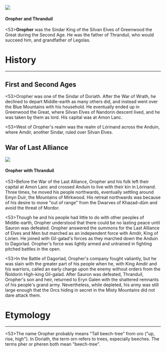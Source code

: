![](oropher/1.jpg)

#### Oropher and Thranduil

<53>**Oropher** was the Sindar King of the Silvan Elves of Greenwood the Great during the Second Age. He was the father of Thranduil, who would succeed him, and grandfather of Legolas.

# History
---

## **First and Second Ages**

<53>Oropher was one of the Sindar of Doriath. After the War of Wrath, he declined to depart Middle-earth as many others did, and instead went over the Blue Mountains with his household. He eventually ended up in Greenwood the Great, where Silvan Elves of Nandorin descent lived, and he was taken by them as lord. His capital was at Amon Lanc.

<53>West of Oropher's realm was the realm of Lórinand across the Anduin, where Amdír, another Sindar, ruled over Silvan Elves.

## War of Last Alliance

![](oropher/2.jpg)

#### Oropher with Thranduil

<53>Before the War of the Last Alliance, Oropher and his folk left their capital at Amon Lanc and crossed Anduin to live with their kin in Lórinand. Three times, he moved his people northwards, eventually settling around Emyn Duir, the Mountains of Mirkwood. His retreat northwards was because of his desire to move "out of range" from the Dwarves of Khazad-dûm and avoid the threat of Mordor.

<53>Though he and his people had little to do with other peoples of Middle-earth, Oropher understood that there could be no lasting peace until Sauron was defeated. Oropher answered the summons for the Last Alliance of Elves and Men but marched as an independent force with Amdír, King of Lórien. He joined with Gil-galad's forces as they marched down the Anduin to Dagorlad. Oropher's force was lightly armed and untrained in fighting pitched battles in the open.

<53>In the Battle of Dagorlad, Oropher's company fought valiantly, but he was slain with the greater part of his people when he, with King Amdír and his warriors, called an early charge upon the enemy without orders from the Ñoldorin High-king Gil-galad. After Sauron was defeated, Thranduil, Oropher's son and heir, returned to Eryn Galen with the shattered remnants of his people's grand army. Nevertheless, while depleted, his army was still large enough that the Orcs hiding in secret in the Misty Mountains did not dare attack them.

# Etymology

---

<53>The name Oropher probably means "Tall beech-tree" from oro ("up, rise, high"). In Doriath, the term orn refers to trees, especially beeches. The terms pher or pheren both mean "beech-tree".
